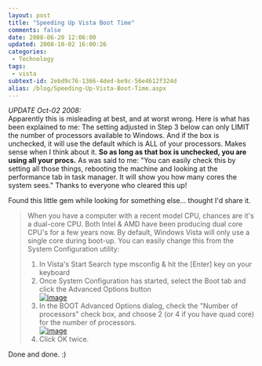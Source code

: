 ```yaml
---
layout: post
title: "Speeding Up Vista Boot Time"
comments: false
date: 2008-06-20 12:06:00
updated: 2008-10-02 16:00:26
categories:
 - Technology
tags:
 - vista
subtext-id: 2ebd9c76-1366-4ded-be9c-56e4612f324d
alias: /blog/Speeding-Up-Vista-Boot-Time.aspx
---
```



_UPDATE Oct-02 2008:_   
Apparently this is misleading at best, and at worst wrong. Here is what has been explained to me: The setting adjusted in Step 3 below can only LIMIT the number of processors available to Windows. And if the box is unchecked, it will use the default which is ALL of your processors. Makes sense when I think about it. **So as long as that box is unchecked, you are using all your procs.** As was said to me: "You can easily check this by setting all those things, rebooting the machine and looking at the performance tab in task manager. It will show you how many cores the system sees." Thanks to everyone who cleared this up!

Found this little gem while looking for something else... thought I'd share it. 

> When you have a computer with a recent model CPU, chances are it's a dual-core CPU. Both Intel & AMD have been producing dual core CPU's for a few years now. By default, Windows Vista will only use a single core during boot-up. You can easily change this from the System Configuration utility: 
> 
>   1. In Vista's Start Search type msconfig & hit the [Enter] key on your keyboard 
>   2. Once System Configuration has started, select the Boot tab and click the Advanced Options button   
[![image](http://www.peterprovost.org/Files/SpeedingUpVistaBootTime_C506/image_thumb.png)](http://www.peterprovost.org/Files/SpeedingUpVistaBootTime_C506/image.png)
>   3. In the BOOT Advanced Options dialog, check the "Number of processors" check box, and choose 2 (or 4 if you have quad core) for the number of processors.   
[![image](http://www.peterprovost.org/Files/SpeedingUpVistaBootTime_C506/image_thumb_4.png)](http://www.peterprovost.org/Files/SpeedingUpVistaBootTime_C506/image_3.png)
>   4. Click OK twice. 

Done and done. :) 
